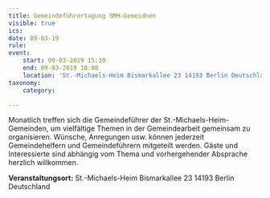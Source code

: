 ```yaml
---
title: Gemeindeführertagung SMH-Gemeidnen
visible: true
ics: 
date: 09-03-19
rule: 
event:
	start: 09-03-2019 15:30
	end: 09-03-2019 18:00
	location: 'St.-Michaels-Heim Bismarkallee 23 14193 Berlin Deutschland'
taxonomy:
	category: 

---
```

Monatlich treffen sich die Gemeindeführer der St.-Michaels-Heim-Gemeinden, um vielfältige Themen in der Gemeindearbeit gemeinsam zu organisieren. Wünsche, Anregungen usw. können jederzeit Gemeindehelfern und Gemeindeführern mitgeteilt werden. Gäste und Interessierte sind abhängig vom Thema und vorhergehender Absprache herzlich willkommen.


**Veranstaltungsort:** St.-Michaels-Heim
Bismarkallee 23
14193 Berlin
Deutschland

